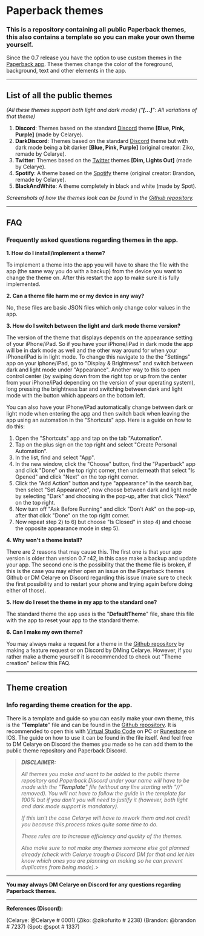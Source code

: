 # Paperback themes
### This is a repository containing all public Paperback themes, this also contains a template so you can make your own theme yourself.

Since the 0.7 release you have the option to use custom themes in the [Paperback app](https://paperback.moe/). These themes change the color of the foreground, background, text and other elements in the app.

---

## List of all the public themes

*(All these themes support both light and dark mode)*
*("**[...]**": All variations of that theme)*

1) **Discord**: Themes based on the standard [Discord](https://discord.com/) theme **[Blue, Pink, Purple]** (made by Celarye).
2) **DarkDiscord**: Themes based on the standard [Discord](https://discord.com/) theme but with dark mode being a bit darker **[Blue, Pink, Purple]** (original creator: Ziko, remade by Celarye).
3) **Twitter**: Themes based on the [Twitter](https://twitter.com/) themes **[Dim, Lights Out]** (made by Celarye).
4) **Spotify**: A theme based on the [Spotify](https://www.spotify.com/) theme (original creator: Brandon, remade by Celarye).
5) **BlackAndWhite**: A theme completely in black and white (made by Spot).

*Screenshots of how the themes look can be found in the [Github repository](https://github.com/Celarye/Paperback-themes).*

---

## FAQ
### Frequently asked questions regarding themes in the app.

**1. How do I install/implement a theme?**

To implement a theme into the app you will have to share the file with the app (the same way you do with a backup) from the device you want to change the theme on. After this restart the app to make sure it is fully implemented.

**2. Can a theme file harm me or my device in any way?**

No, these files are basic JSON files which only change color values in the app.

**3. How do I switch between the light and dark mode theme version?**

The version of the theme that displays depends on the appearance setting of your iPhone/iPad. So if you have your iPhone/iPad in dark mode the app will be in dark mode as well and the other way around for when your iPhone/iPad is in light mode. To change this navigate to the the "Settings" app on your iphone/iPad, go to "Display & Brightness" and switch between dark and light mode under "Appearance". Another way to this to open control center (by swiping down from the right top or up from the center from your iPhone/iPad depending on the version of your operating system), long pressing the brightness bar and switching between dark and light mode with the button which appears on the bottom left.

You can also have your iPhone/iPad automatically change between dark or light mode when entering the app and then switch back when leaving the app using an automation in the "Shortcuts" app. Here is a guide on how to do this:
1) Open the "Shortcuts" app and tap on the tab "Automation".
2) Tap on the plus sign on the top right and select "Create Personal Automation".
3) In the list, find and select "App".
4) In the new window, click the "Choose" button, find the "Paperback" app and click "Done" on the top right corner, then underneath that select "Is Opened" and click "Next" on the top right corner.
5) Click the "Add Action" button and type "appearance" in the search bar, then select "Set Appearance", now choose between dark and light mode by selecting "Dark" and choosing in the pop-up, after that click "Next" on the top right.
6) Now turn off "Ask Before Running" and click "Don't Ask" on the pop-up, after that click "Done" on the top right corner.
7) Now repeat step 2) to 6) but choose "Is Closed" in step 4) and choose the opposite appearance mode in step 5).

**4. Why won't a theme install?**

There are 2 reasons that may cause this. The first one is that your app version is older than version 0.7 r42, in this case make a backup and update your app. The second one is the possibility that the theme file is broken, if this is the case you may either open an issue on the Paperback themes Github or DM Celarye on Discord regarding this issue (make sure to check the first possibility and to restart your phone and trying again before doing either of those). 

**5. How do I reset the theme in my app to the standard one?**

The standard theme the app uses is the "**DefaultTheme**" file, share this file with the app to reset your app to the standard theme.

**6. Can I make my own theme?**

You may always make a request for a theme in the [Github repository](https://github.com/Celarye/Paperback-themes) by making a feature request or on Discord by DMing Celarye. However, if you rather make a theme yourself it is recommended to check out "Theme creation" bellow this FAQ.

---

## Theme creation
### Info regarding theme creation for the app.

There is a template and guide so you can easily make your own theme, this is the "**Template**" file and can be found in the [Github repository](https://github.com/Celarye/Paperback-themes). It is recommended to open this with [Virtual Studio Code](https://code.visualstudio.com/) on PC or [Runestone](https://apps.apple.com/gb/app/runestone-text-editor/id1548193893) on IOS. The guide on how to use it can be found in the file itself. And feel free to DM Celarye on Discord the themes you made so he can add them to the public theme repository and Paperback Discord.

> ***DISCLAIMER:***
>
> *All themes you make and want to be added to the public theme repository and Paperback Discord under your name will have to be made with the "**Template**" file (without any line starting with "//" removed).*
> *You will not have to follow the guide in the template for 100% but if you don't you will need to justify it (however, both light and dark mode support is mandatory).*
> 
> *If this isn't the case Celarye will have to rework them and not credit you because this process takes quite some time to do.*
> 
> *These rules are to increase efficiency and quality of the themes.*
>
> *Also make sure to not make any themes someone else got planned already (check with Celarye trough a Discord DM for that and let him know which ones you are planning on making so he can prevent duplicates from being made).*>

---

**You may always DM Celarye on Discord for any questions regarding Paperback themes.**

---

**References (Discord):**

(Celarye: @Celarye # 0001)
(Ziko: @zikofurito # 2238)
(Brandon: @brandon # 7237)
(Spot: @spot # 1337)
